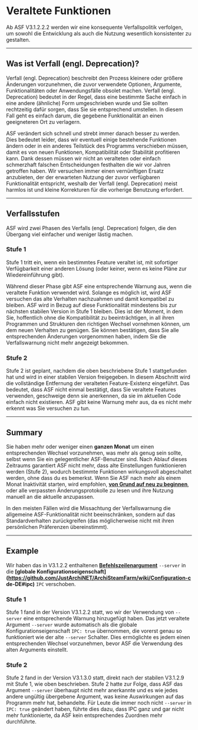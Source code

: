 # Veraltete Funktionen

Ab ASF V3.1.2.2.2 werden wir eine konsequente Verfallspolitik verfolgen, um sowohl die Entwicklung als auch die Nutzung wesentlich konsistenter zu gestalten.

---

## Was ist Verfall (engl. Deprecation)?

Verfall (engl. Deprecation) beschreibt den Prozess kleinere oder größere Änderungen vorzunehmen, die zuvor verwendete Optionen, Argumente, Funktionalitäten oder Anwendungsfälle obsolet machen. Verfall (engl. Deprecation) bedeutet in der Regel, dass eine bestimmte Sache einfach in eine andere (ähnliche) Form umgeschrieben wurde und Sie sollten rechtzeitig dafür sorgen, dass Sie sie entsprechend umstellen. In diesem Fall geht es einfach darum, die gegebene Funktionalität an einen geeigneteren Ort zu verlagern.

ASF verändert sich schnell und strebt immer danach besser zu werden. Dies bedeutet leider, dass wir eventuell einige bestehende Funktionen ändern oder in ein anderes Teilstück des Programms verschieben müssen, damit es von neuen Funktionen, Kompatibilität oder Stabilität profitieren kann. Dank dessen müssen wir nicht an veralteten oder einfach schmerzhaft falschen Entscheidungen festhalten die wir vor Jahren getroffen haben. Wir versuchen immer einen vernünftigen Ersatz anzubieten, der der erwarteten Nutzung der zuvor verfügbaren Funktionalität entspricht, weshalb der Verfall (engl. Deprecation) meist harmlos ist und kleine Korrekturen für die vorherige Benutzung erfordert.

---

## Verfallsstufen

ASF wird zwei Phasen des Verfalls (engl. Deprecation) folgen, die den Übergang viel einfacher und weniger lästig machen.

### Stufe 1

Stufe 1 tritt ein, wenn ein bestimmtes Feature veraltet ist, mit sofortiger Verfügbarkeit einer anderen Lösung (oder keiner, wenn es keine Pläne zur Wiedereinführung gibt).

Während dieser Phase gibt ASF eine entsprechende Warnung aus, wenn die veraltete Funktion verwendet wird. Solange es möglich ist, wird ASF versuchen das alte Verhalten nachzuahmen und damit kompatibel zu bleiben. ASF wird in Bezug auf diese Funktionalität mindestens bis zur nächsten stabilen Version in Stufe 1 bleiben. Dies ist der Moment, in dem Sie, hoffentlich ohne die Kompatibilität zu beeinträchtigen, in all ihren Programmen und Strukturen den richtigen Wechsel vornehmen können, um dem neuen Verhalten zu genügen. Sie können bestätigen, dass Sie alle entsprechenden Änderungen vorgenommen haben, indem Sie die Verfallswarnung nicht mehr angezeigt bekommen.

### Stufe 2

Stufe 2 ist geplant, nachdem die oben beschriebene Stufe 1 stattgefunden hat und wird in einer stabilen Version freigegeben. In diesem Abschnitt wird die vollständige Entfernung der veralteten Feature-Existenz eingeführt. Das bedeutet, dass ASF nicht einmal bestätigt, dass Sie veraltete Features verwenden, geschweige denn sie anerkennen, da sie im aktuellen Code einfach nicht existieren. ASF gibt keine Warnung mehr aus, da es nicht mehr erkennt was Sie versuchen zu tun.

---

## Summary

Sie haben mehr oder weniger einen **ganzen Monat** um einen entsprechenden Wechsel vorzunehmen, was mehr als genug sein sollte, selbst wenn Sie ein gelegentlicher ASF-Benutzer sind. Nach Ablauf dieses Zeitraums garantiert ASF nicht mehr, dass alte Einstellungen funktionieren werden (Stufe 2), wodurch bestimmte Funktionen wirkungsvoll abgeschaltet werden, ohne dass du es bemerkst. Wenn Sie ASF nach mehr als einem Monat Inaktivität starten, wird empfohlen, **[von Grund auf neu zu beginnen](https://github.com/JustArchiNET/ArchiSteamFarm/wiki/Setting-up-de-DE)**, oder alle verpassten Änderungsprotokolle zu lesen und ihre Nutzung manuell an die aktuelle anzupassen.

In den meisten Fällen wird die Missachtung der Verfallswarnung die allgemeine ASF-Funktionalität nicht beeinschränken, sondern auf das Standardverhalten zurückgreifen (das möglicherweise nicht mit ihren persönlichen Präferenzen übereinstimmt).

---

## Example

Wir haben das in V3.1.2.2 enthaltenen **[Befehlszeilenargument](https://github.com/JustArchiNET/ArchiSteamFarm/wiki/Command-line-arguments-de-DE)** `--server` in die **[globale Konfigurationseigenschaft](https://github.com/JustArchiNET/ArchiSteamFarm/wiki/Configuration-c
de-DE#ipc)** `IPC` verschoben.

### Stufe 1

Stufe 1 fand in der Version V3.1.2.2 statt, wo wir der Verwendung von `--server` eine entsprechende Warnung hinzugefügt haben. Das jetzt veraltete Argument `--server` wurde automatisch als die globale Konfigurationseigenschaft `IPC: true` übernommen, die vorerst genau so funktioniert wie der alte `--server` Schalter. Dies ermöglichte es jedem einen entsprechenden Wechsel vorzunehmen, bevor ASF die Verwendung des alten Arguments einstellt.

### Stufe 2

Stufe 2 fand in der Version V3.1.3.0 statt, direkt nach der stabilen V3.1.2.9 mit Stufe 1, wie oben beschrieben. Stufe 2 hatte zur Folge, dass ASF das Argument `--server` überhaupt nicht mehr anerkannte und es wie jedes andere ungültig übergebene Argument, was keine Auswirkungen auf das Programm mehr hat, behandelte. Für Leute die immer noch nicht `--server` in `IPC: true` geändert haben, führte dies dazu, dass IPC ganz und gar nicht mehr funktionierte, da ASF kein entsprechendes Zuordnen mehr durchführte.